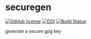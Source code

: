 # securegen

[![GitHub license](https://sinfallas.files.wordpress.com/2016/02/gpl.png)](https://github.com/sinfallas/securegen/blob/master/LICENSE)
[![DOI](https://zenodo.org/badge/4102/sinfallas/securegen.svg)](https://zenodo.org/badge/latestdoi/4102/sinfallas/securegen)
[![Build Status](https://travis-ci.org/sinfallas/securegen.svg?branch=master)](https://travis-ci.org/sinfallas/securegen)

generate a secure gpg key
